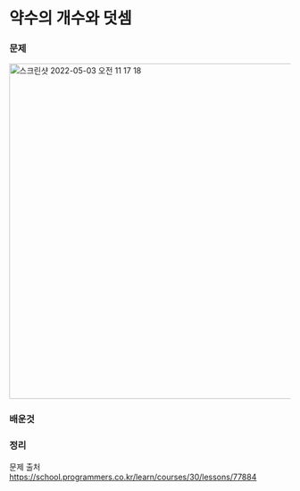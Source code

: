 #  약수의 개수와 덧셈

### 문제

<img width="600" alt="스크린샷 2022-05-03 오전 11 17 18" src="https://user-images.githubusercontent.com/64088377/196305366-81d8357a-553a-4376-b512-109c06a3223e.png">


### 배운것

### 정리 <br>



문제 출처 <br>
https://school.programmers.co.kr/learn/courses/30/lessons/77884
